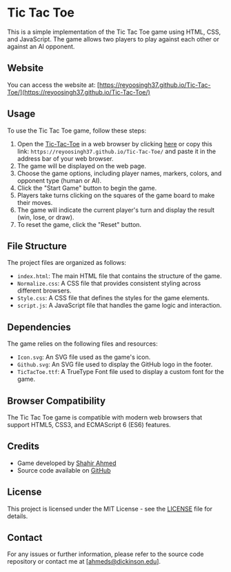# Tic Tac Toe

This is a simple implementation of the Tic Tac Toe game using HTML, CSS, and JavaScript. The game allows two players to play against each other or against an AI opponent.

## Website

You can access the website at: [https://reyoosingh37.github.io/Tic-Tac-Toe/](https://reyoosingh37.github.io/Tic-Tac-Toe/)

## Usage

To use the Tic Tac Toe game, follow these steps:

1. Open the [Tic-Tac-Toe](https://reyoosingh37.github.io/Tic-Tac-Toe/) in a web browser by clicking [here](https://reyoosingh37.github.io/Tic-Tac-Toe/) or copy this link: `https://reyoosingh37.github.io/Tic-Tac-Toe/` and paste it in the address bar of your web browser.
2. The game will be displayed on the web page.
3. Choose the game options, including player names, markers, colors, and opponent type (human or AI).
4. Click the "Start Game" button to begin the game.
5. Players take turns clicking on the squares of the game board to make their moves.
6. The game will indicate the current player's turn and display the result (win, lose, or draw).
7. To reset the game, click the "Reset" button.

## File Structure

The project files are organized as follows:

- `index.html`: The main HTML file that contains the structure of the game.
- `Normalize.css`: A CSS file that provides consistent styling across different browsers.
- `Style.css`: A CSS file that defines the styles for the game elements.
- `script.js`: A JavaScript file that handles the game logic and interaction.

## Dependencies

The game relies on the following files and resources:

- `Icon.svg`: An SVG file used as the game's icon.
- `Github.svg`: An SVG file used to display the GitHub logo in the footer.
- `TicTacToe.ttf`: A TrueType Font file used to display a custom font for the game.

## Browser Compatibility

The Tic Tac Toe game is compatible with modern web browsers that support HTML5, CSS3, and ECMAScript 6 (ES6) features.

## Credits

- Game developed by [Shahir Ahmed](https://github.com/reyoosingh37)
- Source code available on [GitHub](https://github.com/reyoosingh37/Tic-Tac-Toe)

## License

This project is licensed under the MIT License - see the [LICENSE](LICENSE) file for details.

## Contact

For any issues or further information, please refer to the source code repository or contact me at [ahmeds@dickinson.edu].
